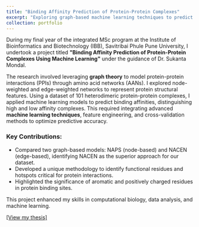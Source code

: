 ```yaml
---
title: "Binding Affinity Prediction of Protein-Protein Complexes"
excerpt: "Exploring graph-based machine learning techniques to predict protein-protein interaction binding affinities.<br/><img src='/images/PPI.jpg'>"
collection: portfolio
---
```


During my final year of the integrated MSc program at the Institute of Bioinformatics and Biotechnology (IBB), Savitribai Phule Pune University, I undertook a project titled **"Binding Affinity Prediction of Protein-Protein Complexes Using Machine Learning"** under the guidance of Dr. Sukanta Mondal.

The research involved leveraging **graph theory** to model protein-protein interactions (PPIs) through amino acid networks (AANs). I explored node-weighted and edge-weighted networks to represent protein structural features. Using a dataset of 101 heterodimeric protein-protein complexes, I applied machine learning models to predict binding affinities, distinguishing high and low affinity complexes. This required integrating advanced **machine learning techniques**, feature engineering, and cross-validation methods to optimize predictive accuracy.

### Key Contributions:
- Compared two graph-based models: NAPS (node-based) and NACEN (edge-based), identifying NACEN as the superior approach for our dataset.
- Developed a unique methodology to identify functional residues and hotspots critical for protein interactions.
- Highlighted the significance of aromatic and positively charged residues in protein binding sites.

This project enhanced my skills in computational biology, data analysis, and machine learning.

[[View my thesis]](/files/Master_Thesis.pdf)
